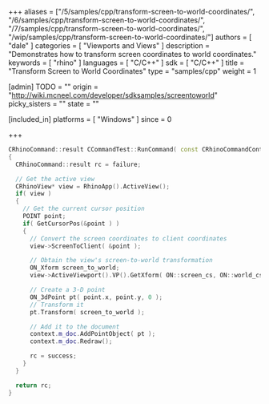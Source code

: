 +++
aliases = ["/5/samples/cpp/transform-screen-to-world-coordinates/", "/6/samples/cpp/transform-screen-to-world-coordinates/", "/7/samples/cpp/transform-screen-to-world-coordinates/", "/wip/samples/cpp/transform-screen-to-world-coordinates/"]
authors = [ "dale" ]
categories = [ "Viewports and Views" ]
description = "Demonstrates how to transform screen coordinates to world coordinates."
keywords = [ "rhino" ]
languages = [ "C/C++" ]
sdk = [ "C/C++" ]
title = "Transform Screen to World Coordinates"
type = "samples/cpp"
weight = 1

[admin]
TODO = ""
origin = "http://wiki.mcneel.com/developer/sdksamples/screentoworld"
picky_sisters = ""
state = ""

[included_in]
platforms = [ "Windows" ]
since = 0

+++

```cpp
CRhinoCommand::result CCommandTest::RunCommand( const CRhinoCommandContext& context )
{
  CRhinoCommand::result rc = failure;

  // Get the active view
  CRhinoView* view = RhinoApp().ActiveView();
  if( view )
  {
    // Get the current cursor position
    POINT point;
    if( GetCursorPos(&point ) )
    {
      // Convert the screen coordinates to client coordinates
      view->ScreenToClient( &point );

      // Obtain the view's screen-to-world transformation
      ON_Xform screen_to_world;
      view->ActiveViewport().VP().GetXform( ON::screen_cs, ON::world_cs, screen_to_world );

      // Create a 3-D point
      ON_3dPoint pt( point.x, point.y, 0 );
      // Transform it
      pt.Transform( screen_to_world );

      // Add it to the document
      context.m_doc.AddPointObject( pt );
      context.m_doc.Redraw();

      rc = success;
    }
  }

  return rc;
}
```
